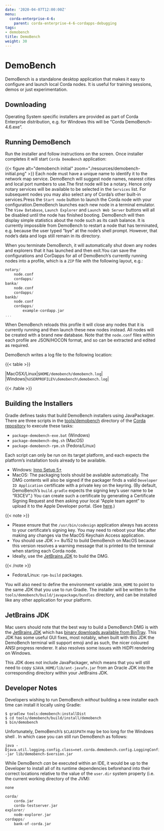 ```yaml
---
date: '2020-04-07T12:00:00Z'
menu:
  corda-enterprise-4-6:
    parent: corda-enterprise-4-6-cordapps-debugging
tags:
- demobench
title: DemoBench
weight: 30
---
```



# DemoBench

DemoBench is a standalone desktop application that makes it easy to configure and launch local Corda nodes. It is useful for training sessions, demos or just experimentation.


## Downloading

Operating System specific installers are provided as part of Corda Enterprise distribution, e.g. for Windows this will be “Corda DemoBench-4.6.exe”.


## Running DemoBench

Run the installer and follow instructions on the screen.
Once installer completes it will start `Corda DemoBench` application:

{{< figure alt="demobench initial" zoom="./resources/demobench-initial.png" >}}
Each node must have a unique name to identify it to the network map service. DemoBench will suggest node names, nearest cities and local port numbers to use.The first node will be a notary. Hence only notary services will be available to be selected in the `Services` list. For subsequent nodes you may also select any of Corda’s other built-in services.Press the `Start node` button to launch the Corda node with your configuration.DemoBench launches each new node in a terminal emulator. The `View Database`, `Launch Explorer` and `Launch Web Server` buttons will all be disabled until the node has finished booting. DemoBench will then display simple statistics about the node such as its cash balance.
It is currently impossible from DemoBench to restart a node that has terminated, e.g. because the user typed “bye” at the node’s shell prompt. However, that node’s data and logs still remain in its directory.

When you terminate DemoBench, it will automatically shut down any nodes and explorers that it has launched and then exit.You can save the configurations and CorDapps for all of DemoBench’s currently running nodes into a profile, which is a `ZIP` file with the following layout, e.g.:

```kotlin
notary/
    node.conf
    cordapps/
banka/
    node.conf
    cordapps/
bankb/
    node.conf
    cordapps/
        example-cordapp.jar
...
```



When DemoBench reloads this profile it will close any nodes that it is currently running and then launch these new nodes instead. All nodes will be created with a brand new database. Note that the `node.conf` files within each profile are JSON/HOCON format, and so can be extracted and edited as required.


DemoBench writes a log file to the following location:


{{< table >}}

|MacOSX/Linux|`$HOME/demobench/demobench.log`|
|Windows|`%USERPROFILE%\demobench\demobench.log`|

{{< /table >}}


## Building the Installers

Gradle defines tasks that build DemoBench installers using JavaPackager. There are three scripts in the [tools/demobench](https://github.com/corda/corda/tree/master/tools/demobench) directory of the [Corda repository](https://github.com/corda/corda) to execute these tasks:



* `package-demobench-exe.bat` (Windows)
* `package-demobench-dmg.sh` (MacOS)
* `package-demobench-rpm.sh` (Fedora/Linux)


Each script can only be run on its target platform, and each expects the platform’s installation tools already to be available.



* Windows: [Inno Setup 5+](http://www.jrsoftware.org/isinfo.php)
* MacOS: The packaging tools should be available automatically. The DMG contents will also be signed if the packager finds a valid `Developer ID Application` certificate with a private key on the keyring. (By default, DemoBench’s `build.gradle` expects the signing key’s user name to be “R3CEV”.) You can create such a certificate by generating a Certificate Signing Request and then asking your local “Apple team agent” to upload it to the Apple Developer portal. (See [here](https://developer.apple.com/library/content/documentation/IDEs/Conceptual/AppDistributionGuide/MaintainingCertificates/MaintainingCertificates.html).)


{{< note >}}

* Please ensure that the `/usr/bin/codesign` application always has access to your certificate’s signing key. You may need to reboot your Mac after making any changes via the MacOS Keychain Access application.
* You should use JDK >= 8u152 to build DemoBench on MacOS because this version resolves a warning message that is printed to the terminal when starting each Corda node.
* Ideally, use the [JetBrains JDK](#jetbrains-jdk) to build the DMG.

{{< /note >}}



* Fedora/Linux: `rpm-build` packages.


You will also need to define the environment variable `JAVA_HOME` to point to the same JDK that you use to run Gradle. The installer will be written to the `tools/demobench/build/javapackage/bundles` directory, and can be installed like any other application for your platform.



## JetBrains JDK

Mac users should note that the best way to build a DemoBench DMG is with the [JetBrains JDK](https://github.com/JetBrains/jdk8u)
which has [binary downloads available from BinTray](https://bintray.com/jetbrains/intellij-jdk).
This JDK has some useful GUI fixes, most notably, when built with this JDK the DemoBench terminal will support emoji
and as such, the nicer coloured ANSI progress renderer. It also resolves some issues with HiDPI rendering on
Windows.

This JDK does not include JavaPackager, which means that you will still need to copy `$JAVA_HOME/lib/ant-javafx.jar` from an Oracle JDK into the corresponding directory within your JetBrains JDK.


## Developer Notes

Developers wishing to run DemoBench *without* building a new installer each time can install it locally using Gradle:

```shell
$ gradlew tools:demobench:installDist
$ cd tools/demobench/build/install/demobench
$ bin/demobench
```

Unfortunately, DemoBench’s `$CLASSPATH` may be too long for the Windows shell . In which case you can still run DemoBench as follows:

```shell
java -Djava.util.logging.config.class=net.corda.demobench.config.LoggingConfig -jar lib/demobench-$version.jar
```

While DemoBench *can* be executed within an IDE, it would be up to the Developer to install all of its runtime
dependencies beforehand into their correct locations relative to the value of the `user.dir` system property (i.e. the
current working directory of the JVM):

```kotlin
none

corda/
    corda.jar
    corda-testserver.jar
explorer/
    node-explorer.jar
cordapps/
    bank-of-corda.jar
```

